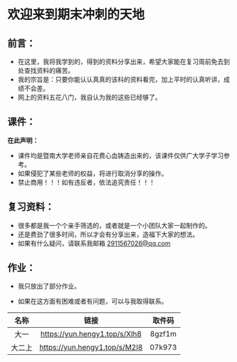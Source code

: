 #  欢迎来到期末冲刺的天地
##  前言：
 - 在这里，我将我学到的，得到的资料分享出来，希望大家能在复习周前免去到处查找资料的痛苦。
 - 我的宗旨是：只要你能认认真真的该科的资料看完，加上平时的认真听讲，成绩不会差。
 - 网上的资料五花八门，我自认为我的这些已经够了。
##  课件：

**在此声明：**
 - 课件均是暨南大学老师亲自花费心血铸造出来的，该课件仅供广大学子学习参考。
 - 如果侵犯了某些老师的权益，将进行取消分享的操作。
 - 禁止商用！！！如有违反者，依法追究责任！！！

##  复习资料：

 - 很多都是我一个个亲手筛选的，或者就是一个小团队大家一起制作的。
 - 还是费劲了很多时间，所以才会有分享出来，造福下大家的想法。
 - 如果有什么疑问，请联系我邮箱 2911567026@qq.com
##  作业：

- 我只放出了部分作业。

 - 如果在这方面有困难或者有问题，可以与我取得联系。

|  名称  |             链接              | 取件码 |
| :----: | :---------------------------: | :----: |
|  大一  | https://yun.hengy1.top/s/Xlh8 | 8gzf1m |
| 大二上 | https://yun.hengy1.top/s/M2I8 | 07k973 |

